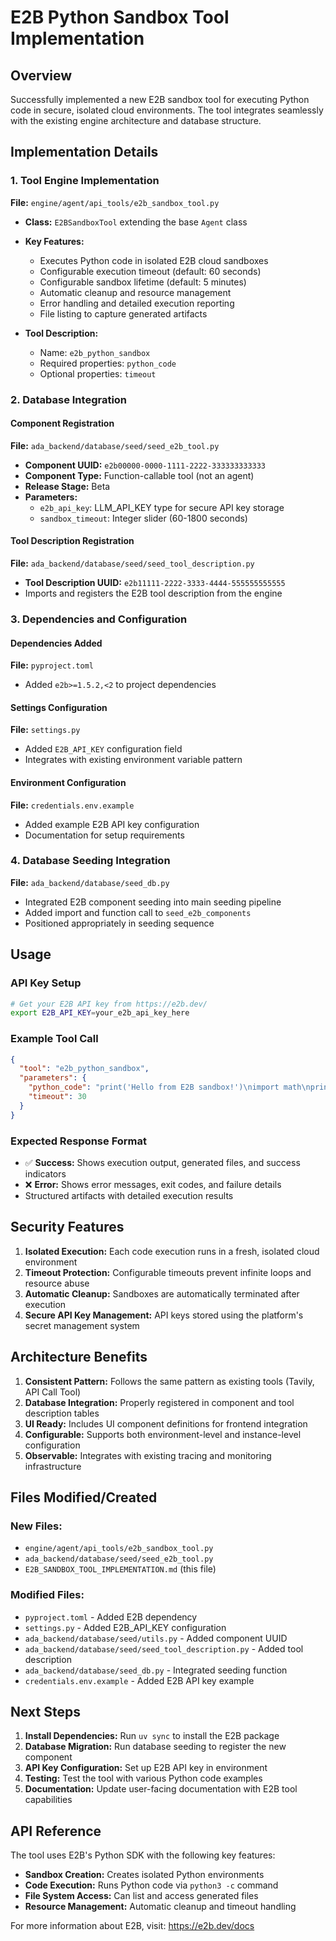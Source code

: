 # E2B Python Sandbox Tool Implementation

## Overview

Successfully implemented a new E2B sandbox tool for executing Python code in secure, isolated cloud environments. The tool integrates seamlessly with the existing engine architecture and database structure.

## Implementation Details

### 1. Tool Engine Implementation
**File:** `engine/agent/api_tools/e2b_sandbox_tool.py`

- **Class:** `E2BSandboxTool` extending the base `Agent` class
- **Key Features:**
  - Executes Python code in isolated E2B cloud sandboxes
  - Configurable execution timeout (default: 60 seconds)
  - Configurable sandbox lifetime (default: 5 minutes)
  - Automatic cleanup and resource management
  - Error handling and detailed execution reporting
  - File listing to capture generated artifacts

- **Tool Description:**
  - Name: `e2b_python_sandbox`
  - Required properties: `python_code`
  - Optional properties: `timeout`

### 2. Database Integration

#### Component Registration
**File:** `ada_backend/database/seed/seed_e2b_tool.py`

- **Component UUID:** `e2b00000-0000-1111-2222-333333333333`
- **Component Type:** Function-callable tool (not an agent)
- **Release Stage:** Beta
- **Parameters:**
  - `e2b_api_key`: LLM_API_KEY type for secure API key storage
  - `sandbox_timeout`: Integer slider (60-1800 seconds)

#### Tool Description Registration
**File:** `ada_backend/database/seed/seed_tool_description.py`

- **Tool Description UUID:** `e2b11111-2222-3333-4444-555555555555`
- Imports and registers the E2B tool description from the engine

### 3. Dependencies and Configuration

#### Dependencies Added
**File:** `pyproject.toml`
- Added `e2b>=1.5.2,<2` to project dependencies

#### Settings Configuration
**File:** `settings.py`
- Added `E2B_API_KEY` configuration field
- Integrates with existing environment variable pattern

#### Environment Configuration
**File:** `credentials.env.example`
- Added example E2B API key configuration
- Documentation for setup requirements

### 4. Database Seeding Integration
**File:** `ada_backend/database/seed_db.py`

- Integrated E2B component seeding into main seeding pipeline
- Added import and function call to `seed_e2b_components`
- Positioned appropriately in seeding sequence

## Usage

### API Key Setup
```bash
# Get your E2B API key from https://e2b.dev/
export E2B_API_KEY=your_e2b_api_key_here
```

### Example Tool Call
```json
{
  "tool": "e2b_python_sandbox",
  "parameters": {
    "python_code": "print('Hello from E2B sandbox!')\nimport math\nprint(f'Pi is approximately {math.pi}')",
    "timeout": 30
  }
}
```

### Expected Response Format
- ✅ **Success:** Shows execution output, generated files, and success indicators
- ❌ **Error:** Shows error messages, exit codes, and failure details
- Structured artifacts with detailed execution results

## Security Features

1. **Isolated Execution:** Each code execution runs in a fresh, isolated cloud environment
2. **Timeout Protection:** Configurable timeouts prevent infinite loops and resource abuse
3. **Automatic Cleanup:** Sandboxes are automatically terminated after execution
4. **Secure API Key Management:** API keys stored using the platform's secret management system

## Architecture Benefits

1. **Consistent Pattern:** Follows the same pattern as existing tools (Tavily, API Call Tool)
2. **Database Integration:** Properly registered in component and tool description tables
3. **UI Ready:** Includes UI component definitions for frontend integration
4. **Configurable:** Supports both environment-level and instance-level configuration
5. **Observable:** Integrates with existing tracing and monitoring infrastructure

## Files Modified/Created

### New Files:
- `engine/agent/api_tools/e2b_sandbox_tool.py`
- `ada_backend/database/seed/seed_e2b_tool.py`
- `E2B_SANDBOX_TOOL_IMPLEMENTATION.md` (this file)

### Modified Files:
- `pyproject.toml` - Added E2B dependency
- `settings.py` - Added E2B_API_KEY configuration
- `ada_backend/database/seed/utils.py` - Added component UUID
- `ada_backend/database/seed/seed_tool_description.py` - Added tool description
- `ada_backend/database/seed_db.py` - Integrated seeding function
- `credentials.env.example` - Added E2B API key example

## Next Steps

1. **Install Dependencies:** Run `uv sync` to install the E2B package
2. **Database Migration:** Run database seeding to register the new component
3. **API Key Configuration:** Set up E2B API key in environment
4. **Testing:** Test the tool with various Python code examples
5. **Documentation:** Update user-facing documentation with E2B tool capabilities

## API Reference

The tool uses E2B's Python SDK with the following key features:
- **Sandbox Creation:** Creates isolated Python environments
- **Code Execution:** Runs Python code via `python3 -c` command
- **File System Access:** Can list and access generated files
- **Resource Management:** Automatic cleanup and timeout handling

For more information about E2B, visit: https://e2b.dev/docs
